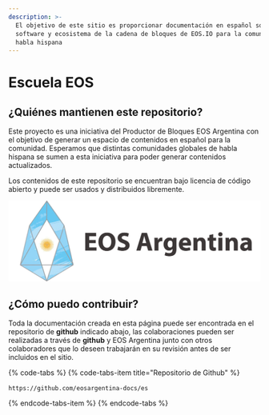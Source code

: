 ```yaml
---
description: >-
  El objetivo de este sitio es proporcionar documentación en español sobre el
  software y ecosistema de la cadena de bloques de EOS.IO para la comunidad de
  habla hispana
---
```


# Escuela EOS

## ¿Quiénes mantienen este repositorio?

Este proyecto es una iniciativa del Productor de Bloques EOS Argentina con el objetivo de generar un espacio de contenidos en español para la comunidad.  Esperamos que distintas comunidades  globales de habla hispana se sumen a esta iniciativa para poder generar contenidos actualizados.

Los contenidos de este repositorio se encuentran bajo licencia de código abierto y puede ser usados y distribuidos libremente.

![](.gitbook/assets/navigation-logo.png)

## ¿Cómo puedo contribuir?

Toda la documentación creada en esta página puede ser encontrada en el repositorio de **github** indicado abajo, las colaboraciones pueden ser realizadas a través de **github** y EOS Argentina junto con otros colaboradores que lo deseen trabajarán en su revisión antes de ser incluidos en el sitio.

{% code-tabs %}
{% code-tabs-item title="Repositorio de Github" %}
```text
https://github.com/eosargentina-docs/es
```
{% endcode-tabs-item %}
{% endcode-tabs %}



